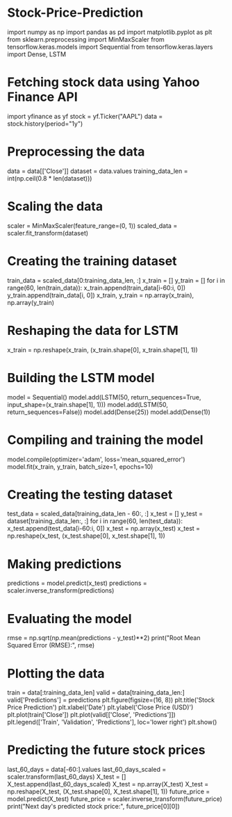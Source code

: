 # Stock-Price-Prediction
import numpy as np
import pandas as pd
import matplotlib.pyplot as plt
from sklearn.preprocessing import MinMaxScaler
from tensorflow.keras.models import Sequential
from tensorflow.keras.layers import Dense, LSTM

# Fetching stock data using Yahoo Finance API
import yfinance as yf
stock = yf.Ticker("AAPL")
data = stock.history(period="1y")

# Preprocessing the data
data = data[['Close']]
dataset = data.values
training_data_len = int(np.ceil(0.8 * len(dataset)))

# Scaling the data
scaler = MinMaxScaler(feature_range=(0, 1))
scaled_data = scaler.fit_transform(dataset)

# Creating the training dataset
train_data = scaled_data[0:training_data_len, :]
x_train = []
y_train = []
for i in range(60, len(train_data)):
    x_train.append(train_data[i-60:i, 0])
    y_train.append(train_data[i, 0])
x_train, y_train = np.array(x_train), np.array(y_train)

# Reshaping the data for LSTM
x_train = np.reshape(x_train, (x_train.shape[0], x_train.shape[1], 1))

# Building the LSTM model
model = Sequential()
model.add(LSTM(50, return_sequences=True, input_shape=(x_train.shape[1], 1)))
model.add(LSTM(50, return_sequences=False))
model.add(Dense(25))
model.add(Dense(1))

# Compiling and training the model
model.compile(optimizer='adam', loss='mean_squared_error')
model.fit(x_train, y_train, batch_size=1, epochs=10)

# Creating the testing dataset
test_data = scaled_data[training_data_len - 60:, :]
x_test = []
y_test = dataset[training_data_len:, :]
for i in range(60, len(test_data)):
    x_test.append(test_data[i-60:i, 0])
x_test = np.array(x_test)
x_test = np.reshape(x_test, (x_test.shape[0], x_test.shape[1], 1))

# Making predictions
predictions = model.predict(x_test)
predictions = scaler.inverse_transform(predictions)

# Evaluating the model
rmse = np.sqrt(np.mean(predictions - y_test)**2)
print("Root Mean Squared Error (RMSE):", rmse)

# Plotting the data
train = data[:training_data_len]
valid = data[training_data_len:]
valid['Predictions'] = predictions
plt.figure(figsize=(16, 8))
plt.title('Stock Price Prediction')
plt.xlabel('Date')
plt.ylabel('Close Price (USD)')
plt.plot(train['Close'])
plt.plot(valid[['Close', 'Predictions']])
plt.legend(['Train', 'Validation', 'Predictions'], loc='lower right')
plt.show()

# Predicting the future stock prices
last_60_days = data[-60:].values
last_60_days_scaled = scaler.transform(last_60_days)
X_test = []
X_test.append(last_60_days_scaled)
X_test = np.array(X_test)
X_test = np.reshape(X_test, (X_test.shape[0], X_test.shape[1], 1))
future_price = model.predict(X_test)
future_price = scaler.inverse_transform(future_price)
print("Next day's predicted stock price:", future_price[0][0])

